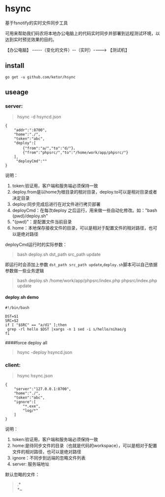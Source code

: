 hsync
===
基于fsnotify的实时文件同步工具  

可用来帮助我们码农将本地办公电脑上的代码实时同步并部署到远程测试环境，以达到实时预览效果的目的。  


【办公电脑】  -----（变化的文件）--（实时）---->   【测试机】  


## install

```
go get -u github.com/ketor/hsync
```


## useage
### server:
>hsync -d hsyncd.json

```
{
    "addr":":8700",
    "home":"./",
    "token":"abc",
    "deploy":[
        {"from":"a/","to":"d/"}，
        {"from":"phpsrc/","to":"/home/work/app/phpsrc/"}
    ],
     "deployCmd":""
}
```
说明：  
1. token:验证用，客户端和服务端必须保持一致  
2. deploy.from是以home为根目录的相对目录，deploy.to可以是相对目录或者决定目录  
3. deploy:同步完成后进行在对文件进行拷贝部署  
4. deployCmd：在每次deploy 之后运行，用来做一些自动化修改。如："bash {pwd}/deploy.sh"  
5. "{pwd}"：是配置文件当前目录
6. home：本地保存接收文件的目录，可以是相对于配置文件的相对路径，也可以是绝对路径

deployCmd运行时的实际参数：
>bash deploy.sh dst_path src_path update  

即运行时会添加上参数 `dst_path src_path update`,`deploy.sh`脚本可以自己依据参数做一些业务逻辑  

>bash deploy.sh /home/work/app/phpsrc/index.php phpsrc/index.php update

#### deploy.sh demo
```
#!/bin/bash

DST=$1
SRC=$2
if [ "$SRC" == "a/d1" ];then
 grep -rl hello $DST |xargs -n 1 sed -i s/hello/nihao/g
fi
```

####force deploy all
>hsync -deploy hsyncd.json



### client:
>hsync hsync.json  

```
{
    "server":"127.0.0.1:8700",
    "home":"./",
    "token":"abc",
    "ignore":[
        "*.exe",
        "log/*"
    ]
}
```
说明：  
1. token:验证用，客户端和服务端必须保持一致  
2. home:是待同步文件的目录（也就是代码的workspace），可以是相对于配置文件的相对路径，也可以是绝对路径   
3. ignore：不同步到远端的忽略文件列表  
4. server: 服务端地址  

默认忽略的文件：
>.*  
>*~  
